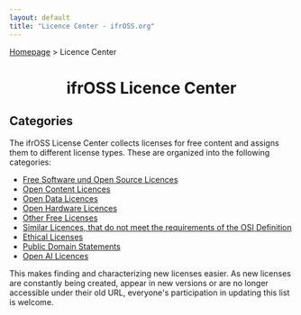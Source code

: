 ```yaml
---
layout: default
title: "Licence Center - ifrOSS.org"
---
```


<p><a href="/ifrOSS/index_en.html">Homepage</a> > Licence Center<br></p>

<h1 style="text-align: center;">ifrOSS Licence Center</h1>

## Categories
The ifrOSS License Center collects licenses for free content and assigns them to different license types. These are organized into the following categories:

* [Free Software und Open Source Licences](/ifrOSS/Pages/licence_center/foss/en)
* [Open Content Licences](/ifrOSS/Pages/licence_center/opencontent/en)
* [Open Data Licences](/ifrOSS/Pages/licence_center/opencontent/en)
* [Open Hardware Licences](/ifrOSS/Pages/licence_center/openhardware/en)
* [Other Free Licenses](/ifrOSS/Pages/licence_center/other_licenses/en)
* [Similar Licences, that do not meet the requirements of the OSI Definition](/ifrOSS/Pages/licence_center/nonfree/en)
* [Ethical Licenses](/ifrOSS/Pages/licence_center/ethical/en)
* [Public Domain Statements](/ifrOSS/Pages/licence_center/public_domain/en)
* [Open AI Licences](/ifrOSS/Pages/licence_center/openai/en)
 
This makes finding and characterizing new licenses easier. As new licenses are constantly being created, appear in new versions or are no longer accessible under their old URL, everyone's participation in updating this list is welcome.
